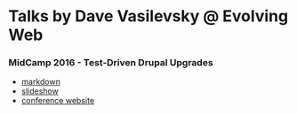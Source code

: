 Talks by Dave Vasilevsky @ Evolving Web
=======================

### MidCamp 2016 - Test-Driven Drupal Upgrades

* [markdown](https://github.com/vasi/ew-presentations/tree/gh-pages/midcamp-2016-upgrades/)
* [slideshow](http://vasi.github.io/ew-presentations/midcamp-2016-upgrades/build/out.html)
* [conference website](https://2016.midcamp.org/session/test-driven-drupal-upgrades)
